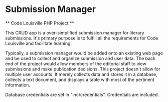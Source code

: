 # Submission Manager
** Code Louisville PHP Project **

This CRUD app is a over-simplified submission manager for literary submissions. It's primary purpose is to fulfill all the requirements for Code Louisville and facilitate learning. 

Typically, a submission manager would be added onto an existing web page and be used to collect and organize submission and user data. The back end of the project would allow members of the editorial staff to view submissions and make publication decisions. This project doesn't allow for multiple user accounts. It merely collects data and stores it in a database, collects a text document, and displays a table with most of the pertinent information.

Database credentials are set in "inc/credentials". Credentials are included.